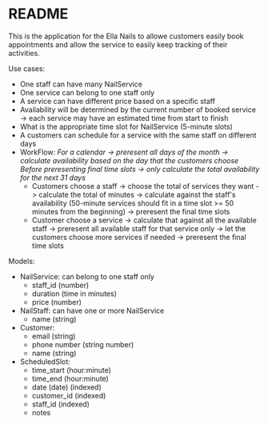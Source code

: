 # README

This is the application for the Ella Nails to allowe customers easily book appointments
and allow the service to easily keep tracking of their activities.

Use cases:
  - One staff can have many NailService
  - One service can belong to one staff only
  - A service can have different price based on a specific staff
  - Availability will be determined by the current number of booked service ->
  each service may have an estimated time from start to finish
  - What is the appropriate time slot for NailService (5-minute slots)
  - A customers can schedule for a service with the same staff on different days
  - WorkFlow:
  *For a calendar -> preresent all days of the month -> calculate availability based on the day that the customers choose*
  *Before preresenting final time slots -> only calculate the total availability for the next 31 days*
    - Customers choose a staff -> choose the total of services they want
      -> calculate the total of minutes
      -> calculate against the staff's availability (50-minute services should fit in a time slot >= 50 minutes from the beginning)
      -> preresent the final time slots
    - Customer choose a service
      -> calculate that against all the available staff -> preresent all available staff for that service only
      -> let the customers choose more services if needed
      -> preresent the final time slots

Models:
  - NailService: can belong to one staff only
    - staff_id (number)
    - duration (time in minutes)
    - price (number)
  - NailStaff: can have one or more NailService
    - name (string)
  - Customer:
    - email (string)
    - phone number (string number)
    - name (string)
  - ScheduledSlot:
    - time_start (hour:minute)
    - time_end (hour:minute)
    - date (date) (indexed)
    - customer_id (indexed)
    - staff_id (indexed)
    - notes
  
